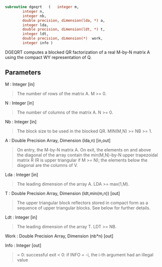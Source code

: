 ```fortran
subroutine dgeqrt	(	integer	m,
		integer	n,
		integer	nb,
		double precision, dimension(lda, *)	a,
		integer	lda,
		double precision, dimension(ldt, *)	t,
		integer	ldt,
		double precision, dimension(*)	work,
		integer	info )
```

 DGEQRT computes a blocked QR factorization of a real M-by-N matrix A
 using the compact WY representation of Q.

## Parameters
M : Integer [in]
> The number of rows of the matrix A.  M >= 0.

N : Integer [in]
> The number of columns of the matrix A.  N >= 0.

Nb : Integer [in]
> The block size to be used in the blocked QR.  MIN(M,N) >= NB >= 1.

A : Double Precision Array, Dimension (lda,n) [in,out]
> On entry, the M-by-N matrix A.
> On exit, the elements on and above the diagonal of the array
> contain the min(M,N)-by-N upper trapezoidal matrix R (R is
> upper triangular if M >= N); the elements below the diagonal
> are the columns of V.

Lda : Integer [in]
> The leading dimension of the array A.  LDA >= max(1,M).

T : Double Precision Array, Dimension (ldt,min(m,n)) [out]
> The upper triangular block reflectors stored in compact form
> as a sequence of upper triangular blocks.  See below
> for further details.

Ldt : Integer [in]
> The leading dimension of the array T.  LDT >= NB.

Work : Double Precision Array, Dimension (nb*n) [out]

Info : Integer [out]
> = 0:  successful exit
> < 0:  if INFO = -i, the i-th argument had an illegal value

